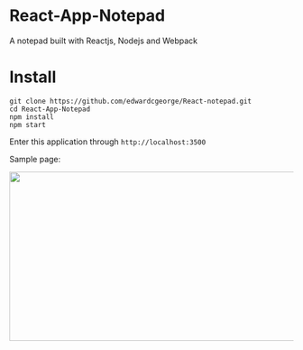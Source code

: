 # React-App-Notepad
A notepad built with Reactjs, Nodejs and Webpack

# Install
```
git clone https://github.com/edwardcgeorge/React-notepad.git
cd React-App-Notepad
npm install
npm start
```
Enter this application through `http://localhost:3500`

Sample page:

<img src="https://github.com/edwardcgeorge/React-notepad/blob/master/sample.png" height="300" width="580"></img>
